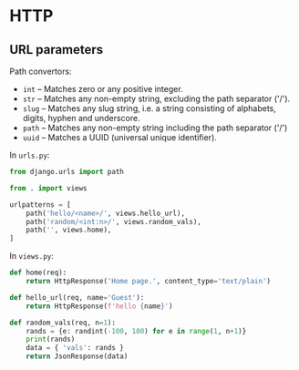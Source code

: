# HTTP 


## URL parameters

Path convertors: 

* `int` – Matches zero or any positive integer.
* `str` – Matches any non-empty string, excluding the path separator ('/').
* `slug` – Matches any slug string, i.e. a string consisting of alphabets, digits, hyphen and underscore.
* `path` – Matches any non-empty string including the path separator ('/')
* `uuid` – Matches a UUID (universal unique identifier).

In `urls.py`:

```python
from django.urls import path

from . import views

urlpatterns = [
    path('hello/<name>/', views.hello_url),
    path('random/<int:n>/', views.random_vals),
    path('', views.home),
]
```

In `views.py`:

```python
def home(req):
    return HttpResponse('Home page.', content_type='text/plain')

def hello_url(req, name='Guest'):
    return HttpResponse(f'hello {name}')

def random_vals(req, n=1):
    rands = {e: randint(-100, 100) for e in range(1, n+1)}
    print(rands)
    data = { 'vals': rands }
    return JsonResponse(data)
```
